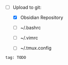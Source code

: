 
- [ ] Upload to git:
	- [x] Obsidian Repository
	- [ ] ~/.bashrc
	- [ ] ~/.vimrc
	- [ ] ~/.tmux.config


```query
tag: TODO
```
